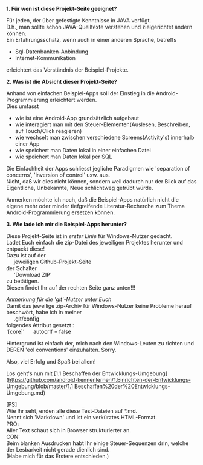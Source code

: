 ﻿**1. Für wen ist diese Projekt-Seite geeignet?**

Für jeden, der über gefestigte Kenntnisse in JAVA verfügt.  
D.h., man sollte schon JAVA-Quelltexte verstehen und zielgerichtet ändern können.  
Ein Erfahrungsschatz, wenn auch in einer anderen Sprache, betreffs
- Sql-Datenbanken-Anbindung
- Internet-Kommunikation

erleichtert das Verständnis der Beispiel-Projekte.

**2. Was ist die Absicht dieser Projekt-Seite?**

Anhand von einfachen Beispiel-Apps soll der Einstieg in die Android-Programmierung erleichtert werden.  
Dies umfasst
- wie ist eine Android-App grundsätzlich aufgebaut
- wie interagiert man mit den Steuer-Elementen(Auslesen, Beschreiben, auf Touch/Click reagieren)
- wie wechselt man zwischen verschiedene Screens(Activity's) innerhalb einer App
- wie speichert man Daten lokal in einer einfachen Datei
- wie speichert man Daten lokal per SQL

Die Einfachheit der Apps schliesst jegliche Paradigmen wie 'separation of concerns', 'inversion of control' usw. aus.  
Nicht, daß wir dies nicht können, sondern weil dadurch nur der Blick auf das Eigentliche, Unbekannte, Neue schlichtweg getrübt würde.

Anmerken möchte ich noch, daß die Beispiel-Apps natürlich nicht die eigene mehr oder minder tiefgreifende Literatur-Recherche zum Thema Android-Programmierung ersetzen können.

**3. Wie lade ich mir die Beispiel-Apps herunter?**

Diese Projekt-Seite ist in _erster Linie_ für Windows-Nutzer gedacht.  
Ladet Euch einfach die zip-Datei des jeweiligen Projektes herunter und entpackt diese!  
Dazu ist auf der  
&nbsp;&nbsp;&nbsp;&nbsp;&nbsp;jeweiligen Github-Projekt-Seite  
der Schalter  
&nbsp;&nbsp;&nbsp;&nbsp;&nbsp;'Download ZIP'  
zu betätigen.  
Diesen findet Ihr auf der rechten Seite ganz unten!!!  

*Anmerkung für die 'git'-Nutzer unter Euch*  
Damit das jeweilige zip-Archiv für Windows-Nutzer keine Probleme herauf beschwört, habe ich in meiner  
&nbsp;&nbsp;&nbsp;&nbsp;&nbsp;.git/config  
folgendes Attribut gesetzt :  
  '[core]'
&nbsp;&nbsp;&nbsp;&nbsp;&nbsp;autocrlf = false  

Hintergrund ist einfach der, mich nach den Windows-Leuten zu richten und DEREN 'eol conventions' einzuhalten. Sorry.  

Also, viel Erfolg und Spaß bei allem!  

Los geht's nun mit [1.1 Beschaffen der Entwicklungs-Umgebung](https://github.com/android-kennenlernen/1.Einrichten-der-Entwicklungs-Umgebung/blob/master/1.1 Beschaffen%20der%20Entwicklungs-Umgebung.md)

[PS]  
Wie Ihr seht, enden alle diese Test-Dateien auf *.md.  
Nennt sich 'Markdown' und ist ein verkürztes HTML-Format.  
PRO:  
Aller Text schaut sich in Browser strukturierter an.  
CON:  
Beim blanken Ausdrucken habt Ihr einige Steuer-Sequenzen drin, welche der Lesbarkeit nicht gerade dienlich sind.  
(Habe mich für das Erstere entschieden.)


